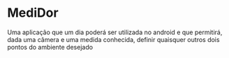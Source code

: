 MediDor
=======

Uma aplicação que um dia poderá ser utilizada no android e que permitirá, dada uma câmera e uma medida conhecida, definir quaisquer outros dois pontos do ambiente desejado